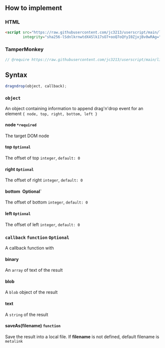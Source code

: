 ## How to implement
### HTML
```HTML
<script src="https://raw.githubusercontent.com/jc3213/userscript/main/libs/dragndrop.js"
        integrity="sha256-lSdnlkrnwtdX4Slk17sO7+ooQ7oQYyI0ZjxjBv0wRAg=" crossorigin="anonymous"></script>
```
### TamperMonkey
```javascript
// @require https://raw.githubusercontent.com/jc3213/userscript/main/libs/dragndrop.js#sha256-lSdnlkrnwtdX4Slk17sO7+ooQ7oQYyI0ZjxjBv0wRAg=
```
## Syntax
```javascript
dragndrop(object, callback);
```
### `object`
An object containing information to append drag'n'drop event for an element `{ node, top, right, bottom, left }`
#### node `*required`
The target DOM node
#### top `Optional`
The offset of top `integer`, `default: 0`
#### right `Optional`
The offset of right `integer`, `default: 0`
#### bottom` `Optional`
The offset of bottom `integer`, `default: 0`
#### left `Optional`
The offset of left `integer`, `default: 0`
### `callback` `function` `Optional`
A callback function with
#### binary
An `array` of text of the result
#### blob
A `blob` object of the result
#### text
A `string` of the result
#### saveAs(filename) `function`
Save the result into a local file. If **filename** is not defined, default filename is `metalink`
